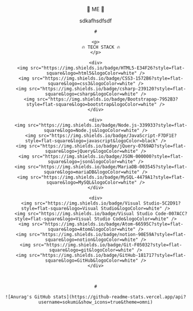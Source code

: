 <div align="center">
    <p>
        🌹 ME 🌹
    </p>
    sdkafhsdfsdf


    #

    <p>
        🔥 TECH STACK 🔥
    </p>

    <div>
        <img src="https://img.shields.io/badge/HTML5-E34F26?style=flat-square&logo=html5&logoColor=white" />
        <img src="https://img.shields.io/badge/CSS3-1572B6?style=flat-square&logo=css3&logoColor=white" />
        <img src="https://img.shields.io/badge/csharp-239120?style=flat-square&logo=csharp&logoColor=white" />
        <img src="https://img.shields.io/badge/Bootstrapap-7952B3?style=flat-square&logo=bootstrap&logoColor=white" />
    </div>

    <div>
        <img src="https://img.shields.io/badge/Node.js-339933?style=flat-square&logo=Node.js&logoColor=white" />
        <img src="https://img.shields.io/badge/JavaScript-F7DF1E?style=flat-square&logo=javascript&logoColor=black" />
        <img src="https://img.shields.io/badge/jQuery-0769AD?style=flat-square&logo=jQuery&logoColor=white" />
        <img src="https://img.shields.io/badge/JSON-000000?style=flat-square&logo=json&logoColor=white" />
        <img src="https://img.shields.io/badge/MariaDB-003545?style=flat-square&logo=mariaDB&logoColor=white" />
        <img src="https://img.shields.io/badge/MySQL-4479A1?style=flat-square&logo=MySQL&logoColor=white" />
    </div>

    <div>
        <img src="https://img.shields.io/badge/Visual Studio-5C2D91?style=flat-square&logo=Visual Studio&logoColor=white" />
        <img src="https://img.shields.io/badge/Visual Studio Code-007ACC?style=flat-square&logo=Visual Studio Code&logoColor=white" />
        <img src="https://img.shields.io/badge/Atom-66595C?style=flat-square&logo=Atom&logoColor=white" />
        <img src="https://img.shields.io/badge/notion-90E59A?style=flat-square&logo=notion&logoColor=white" />
        <img src="https://img.shields.io/badge/Git-F05032?style=flat-square&logo=git&logoColor=white" />
        <img src="https://img.shields.io/badge/GitHub-181717?style=flat-square&logo=GitHub&logoColor=white" />
    </div>



    #

    ![Anurag's GitHub stats](https://github-readme-stats.vercel.app/api?username=sokumi&show_icons=true&theme=omni)


</div>
